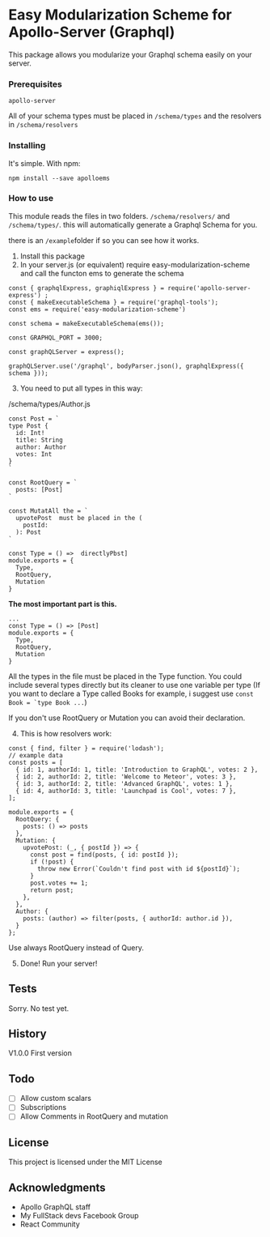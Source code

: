 # Easy Modularization Scheme for Apollo-Server (Graphql)

This package allows you modularize your Graphql schema easily on your server.

### Prerequisites

 ```apollo-server```

 All of your schema types must be placed in
 `/schema/types` and the resolvers in `/schema/resolvers`

### Installing

It's simple. With npm:

```
npm install --save apolloems
```

### How to use

This module reads the files in two folders. `/schema/resolvers/` and `/schema/types/`. this will automatically  generate a Graphql Schema for you.

there is an `/example`folder if so you can see how it works.

1. Install this package
2. In your server.js (or equivalent) require easy-modularization-scheme and call the functon ems to generate the schema

```
const { graphqlExpress, graphiqlExpress } = require('apollo-server-express') ;
const { makeExecutableSchema } = require('graphql-tools');
const ems = require('easy-modularization-scheme')

const schema = makeExecutableSchema(ems());

const GRAPHQL_PORT = 3000;

const graphQLServer = express();

graphQLServer.use('/graphql', bodyParser.json(), graphqlExpress({ schema }));
```

3. You need to put all types in this way:

/schema/types/Author.js
```
const Post = `
type Post {
  id: Int!
  title: String
  author: Author
  votes: Int
}
`

const RootQuery = `
  posts: [Post]
`

const MutatAll the = `
  upvotePost  must be placed in the (
    postId:
  ): Post
`

const Type = () =>  directlyPbst]
module.exports = {
  Type,
  RootQuery,
  Mutation
}
```

**The most important part is this.**
```
...
const Type = () => [Post]
module.exports = {
  Type,
  RootQuery,
  Mutation
}
```

All the types in the file must be placed in the Type function. You could include several types directly but its cleaner to use one variable per type (If you want to declare a Type called Books for example, i suggest use ```const Book = `type Book ...```)

If you don't use RootQuery or Mutation you can avoid their declaration.

4. This is how resolvers work:
```
const { find, filter } = require('lodash');
// example data
const posts = [
  { id: 1, authorId: 1, title: 'Introduction to GraphQL', votes: 2 },
  { id: 2, authorId: 2, title: 'Welcome to Meteor', votes: 3 },
  { id: 3, authorId: 2, title: 'Advanced GraphQL', votes: 1 },
  { id: 4, authorId: 3, title: 'Launchpad is Cool', votes: 7 },
];

module.exports = {
  RootQuery: {
    posts: () => posts
  },
  Mutation: {
    upvotePost: (_, { postId }) => {
      const post = find(posts, { id: postId });
      if (!post) {
        throw new Error(`Couldn't find post with id ${postId}`);
      }
      post.votes += 1;
      return post;
    },
  },
  Author: {
    posts: (author) => filter(posts, { authorId: author.id }),
  }
};
```

Use always RootQuery instead of Query.

5. Done! Run your server!

## Tests

Sorry. No test yet.

## History

V1.0.0 First version

## Todo

- [ ] Allow custom scalars
- [ ] Subscriptions
- [ ] Allow Comments in RootQuery and mutation

## License

This project is licensed under the MIT License

## Acknowledgments

* Apollo GraphQL staff
* My FullStack devs Facebook Group
* React Community
